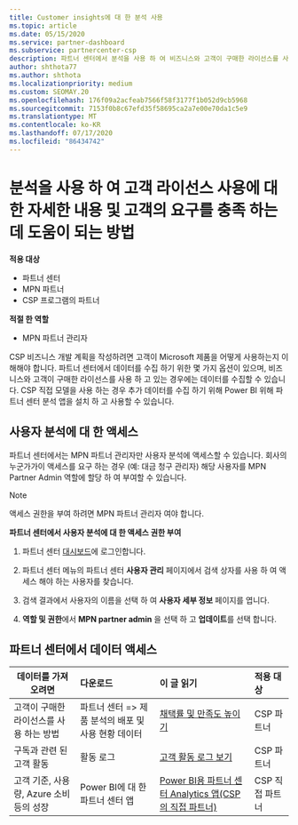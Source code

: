 ```yaml
---
title: Customer insights에 대 한 분석 사용
ms.topic: article
ms.date: 05/15/2020
ms.service: partner-dashboard
ms.subservice: partnercenter-csp
description: 파트너 센터에서 분석을 사용 하 여 비즈니스와 고객이 구매한 라이선스를 사용 하는 방법을 더 잘 이해 하는 방법을 알아보세요.
author: shthota77
ms.author: shthota
ms.localizationpriority: medium
ms.custom: SEOMAY.20
ms.openlocfilehash: 176f09a2acfeab7566f58f3177f1b052d9cb5968
ms.sourcegitcommit: 7153f0b8c67efd35f58695ca2a7e00e70da1c5e9
ms.translationtype: MT
ms.contentlocale: ko-KR
ms.lasthandoff: 07/17/2020
ms.locfileid: "86434742"
---
```

# <a name="use-analytics-to-learn-more-about-customer-license-use-and-how-you-can-help-meet-their-needs"></a>분석을 사용 하 여 고객 라이선스 사용에 대 한 자세한 내용 및 고객의 요구를 충족 하는 데 도움이 되는 방법

**적용 대상**

- 파트너 센터
- MPN 파트너
- CSP 프로그램의 파트너

**적절 한 역할**

- MPN 파트너 관리자

CSP 비즈니스 개발 계획을 작성하려면 고객이 Microsoft 제품을 어떻게 사용하는지 이해해야 합니다. 파트너 센터에서 데이터를 수집 하기 위한 몇 가지 옵션이 있으며, 비즈니스와 고객이 구매한 라이선스를 사용 하 고 있는 경우에는 데이터를 수집할 수 있습니다. CSP 직접 모델을 사용 하는 경우 추가 데이터를 수집 하기 위해 Power BI 위해 파트너 센터 분석 앱을 설치 하 고 사용할 수 있습니다.

## <a name="access-to-user-analytics"></a>사용자 분석에 대 한 액세스

파트너 센터에서는 MPN 파트너 관리자만 사용자 분석에 액세스할 수 있습니다. 회사의 누군가가이 액세스를 요구 하는 경우 (예: 대금 청구 관리자) 해당 사용자를 MPN Partner Admin 역할에 할당 하 여 부여할 수 있습니다.

>[!NOTE] 
>액세스 권한을 부여 하려면 MPN 파트너 관리자 여야 합니다.

**파트너 센터에서 사용자 분석에 대 한 액세스 권한 부여** 

1. 파트너 센터 [대시보드](https://partner.microsoft.com/dashboard)에 로그인합니다.

2. 파트너 센터 메뉴의 파트너 센터 **사용자 관리** 페이지에서 검색 상자를 사용 하 여 액세스 해야 하는 사용자를 찾습니다.
2.  검색 결과에서 사용자의 이름을 선택 하 여 **사용자 세부 정보** 페이지를 엽니다.
3.  **역할 및 권한**에서 **MPN partner admin** 을 선택 하 고 **업데이트**를 선택 합니다.

 
## <a name="access-data-in-partner-center"></a>파트너 센터에서 데이터 액세스

|**데이터를 가져오려면**   |**다운로드**   |**이 글 읽기**   | **적용 대상**    |
|---------------------|:-----------------------|:---------------|:--------------|
|고객이 구매한 라이선스를 사용 하는 방법   |파트너 센터 => 제품 분석의 배포 및 사용 현황 데이터   |[채택률 및 만족도 높이기](increasing-adoption-and-satisfaction.md)|CSP 파트너|
|구독과 관련 된 고객 활동   |활동 로그   |[고객 활동 로그 보기](activity-logs.md)|CSP 파트너   |
|고객 기준, 사용량, Azure 소비 등의 성장   |Power BI에 대 한 파트너 센터 앱   |[Power BI용 파트너 센터 Analytics 앱(CSP의 직접 파트너)](power-bi-app-for-direct-partners.md)|CSP 직접 파트너|






